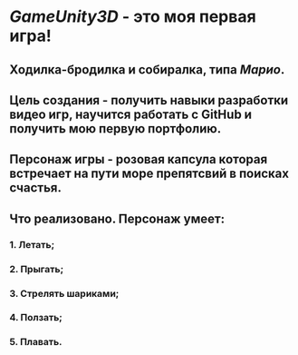# ***GameUnity3D*** - это моя первая игра!
## <div align="justify">Ходилка-бродилка и собиралка, типа *Марио*. 
## Цель создания - получить навыки разработки видео игр, научится работать с GitHub и получить мою первую портфолию.
## Персонаж игры - розовая капсула которая встречает на пути море препятсвий в поисках счастья.</div>
## Что реализовано. Персонаж умеет: 
### 1. Летать; 
### 2. Прыгать; 
### 3. Стрелять шариками; 
### 4. Ползать; 
### 5. Плавать.



